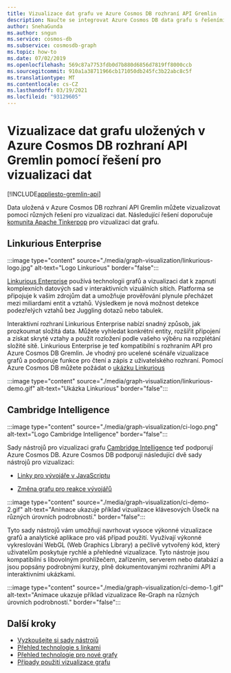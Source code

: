 ```yaml
---
title: Vizualizace dat grafu ve Azure Cosmos DB rozhraní API Gremlin
description: Naučte se integrovat Azure Cosmos DB data grafu s řešeními vizualizace (Linkurious Enterprise, Cambridge Intelligence).
author: SnehaGunda
ms.author: sngun
ms.service: cosmos-db
ms.subservice: cosmosdb-graph
ms.topic: how-to
ms.date: 07/02/2019
ms.openlocfilehash: 569c87a7753fdb0d7b880d6856d7819ff8000ccb
ms.sourcegitcommit: 910a1a38711966cb171050db245fc3b22abc8c5f
ms.translationtype: MT
ms.contentlocale: cs-CZ
ms.lasthandoff: 03/19/2021
ms.locfileid: "93129605"
---
```

# <a name="visualize-graph-data-stored-in-azure-cosmos-db-gremlin-api-with-data-visualization-solutions"></a>Vizualizace dat grafu uložených v Azure Cosmos DB rozhraní API Gremlin pomocí řešení pro vizualizaci dat
[!INCLUDE[appliesto-gremlin-api](includes/appliesto-gremlin-api.md)]

Data uložená v Azure Cosmos DB rozhraní API Gremlin můžete vizualizovat pomocí různých řešení pro vizualizaci dat. Následující řešení doporučuje [komunita Apache Tinkerpop](https://tinkerpop.apache.org/#poweredby) pro vizualizaci dat grafu.

## <a name="linkurious-enterprise"></a>Linkurious Enterprise

:::image type="content" source="./media/graph-visualization/linkurious-logo.jpg" alt-text="Logo Linkurious" border="false":::

[Linkurious Enterprise](https://linkurio.us/product/) používá technologii grafů a vizualizaci dat k zapnutí komplexních datových sad v interaktivních vizuálních sítích. Platforma se připojuje k vašim zdrojům dat a umožňuje prověřování plynule přecházet mezi miliardami entit a vztahů. Výsledkem je nová možnost detekce podezřelých vztahů bez Juggling dotazů nebo tabulek.

Interaktivní rozhraní Linkurious Enterprise nabízí snadný způsob, jak prozkoumat složitá data. Můžete vyhledat konkrétní entity, rozšířit připojení a získat skryté vztahy a použít rozložení podle vašeho výběru na rozplétání složité sítě. Linkurious Enterprise je teď kompatibilní s rozhraním API pro Azure Cosmos DB Gremlin. Je vhodný pro ucelené scénáře vizualizace grafů a podporuje funkce pro čtení a zápis z uživatelského rozhraní. Pomocí Azure Cosmos DB můžete požádat o [ukázku Linkurious](https://linkurio.us/contact/)

:::image type="content" source="./media/graph-visualization/linkurious-demo.gif" alt-text="Ukázka Linkurious" border="false":::

## <a name="cambridge-intelligence"></a>Cambridge Intelligence

:::image type="content" source="./media/graph-visualization/ci-logo.png" alt-text="Logo Cambridge Intelligence" border="false":::

Sady nástrojů pro vizualizaci grafu [Cambridge Intelligence](https://cambridge-intelligence.com/products/) teď podporují Azure Cosmos DB. Azure Cosmos DB podporují následující dvě sady nástrojů pro vizualizaci:

- [Linky pro vývojáře v JavaScriptu](https://cambridge-intelligence.com/keylines/)

- [Změna grafu pro reakce vývojářů](https://cambridge-intelligence.com/regraph/)

:::image type="content" source="./media/graph-visualization/ci-demo-2.gif" alt-text="Animace ukazuje příklad vizualizace klávesových Úsečk na různých úrovních podrobností." border="false":::

Tyto sady nástrojů vám umožňují navrhovat vysoce výkonné vizualizace grafů a analytické aplikace pro váš případ použití. Využívají výkonné vykreslování WebGL (Web Graphics Library) a pečlivě vytvořený kód, který uživatelům poskytuje rychlé a přehledné vizualizace. Tyto nástroje jsou kompatibilní s libovolným prohlížečem, zařízením, serverem nebo databází a jsou popsány podrobnými kurzy, plně dokumentovanými rozhraními API a interaktivními ukázkami.

:::image type="content" source="./media/graph-visualization/ci-demo-1.gif" alt-text="Animace ukazuje příklad vizualizace Re-Graph na různých úrovních podrobností." border="false":::


## <a name="next-steps"></a>Další kroky

- [Vyzkoušejte si sady nástrojů](https://cambridge-intelligence.com/try/)
- [Přehled technologie s linkami](https://cambridge-intelligence.com/keylines/technology/)
- [Přehled technologie pro nové grafy](https://cambridge-intelligence.com/regraph/technology/)
- [Případy použití vizualizace grafu](https://cambridge-intelligence.com/use-cases/)
